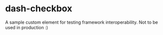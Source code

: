 # dash-checkbox

A sample custom element for testing framework interoperability.
Not to be used in production :)
